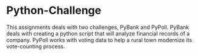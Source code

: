 # Python-Challenge
This assignments deals with two challenges, PyBank and PyPoll. PyBank deals with creating a python script that will analyze financial records of a company. PyPoll works with voting data to help a rural town modernize its vote-counting process.
